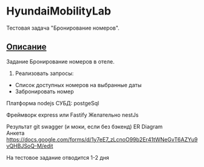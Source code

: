# HyundaiMobilityLab

Тестовая задача "Бронирование номеров".

## [Описание](https://docs.google.com/document/d/1FU7RZNQdHMjzVcEDm94gEjjlkDfQT9 "Описание")

Задание
Бронирование номеров в отеле. 
1. Реализовать запросы: 
* Список доступных номеров на выбранные даты 
* Забронировать номер

Платформа 
nodejs СУБД: postgeSql 

Фреймворк
express или Fastify 
Желательно nestJs 

Результат
git 
swagger (и моки, если без бэкенд)
ER Diagram  
Анкета  https://docs.google.com/forms/d/1y7eE7_zLcnoO99b2Er41tWNeGvT6AZYu9vQHBJSoQ-M/edit 


На тестовое задание отводится 1-2 дня

